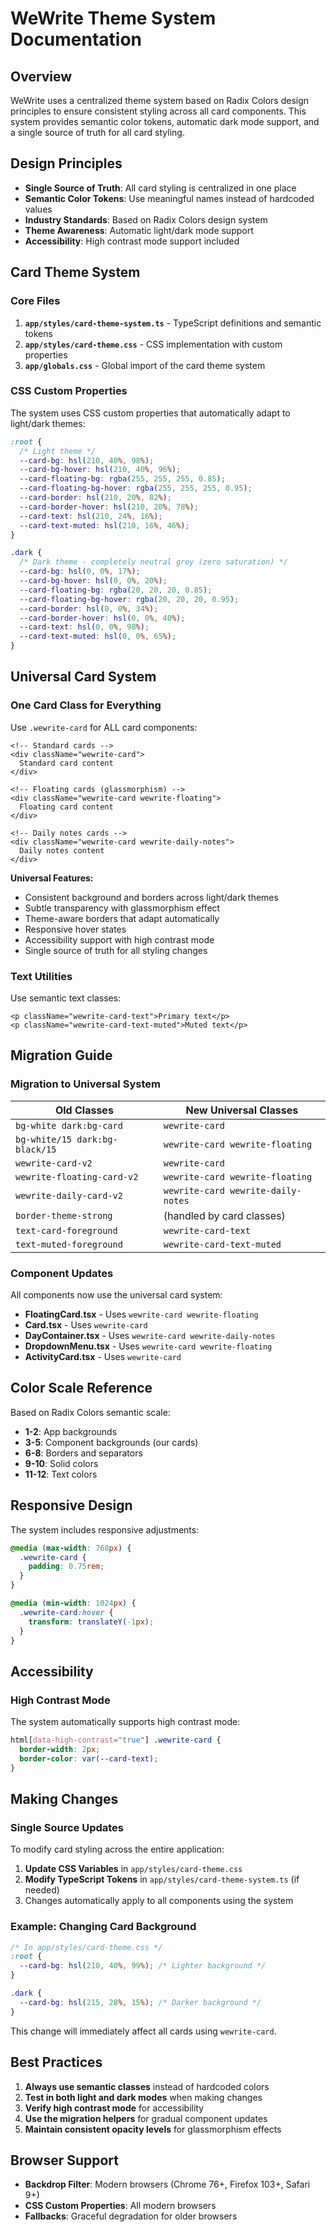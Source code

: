 # WeWrite Theme System Documentation

## Overview

WeWrite uses a centralized theme system based on Radix Colors design principles to ensure consistent styling across all card components. This system provides semantic color tokens, automatic dark mode support, and a single source of truth for all card styling.

## Design Principles

- **Single Source of Truth**: All card styling is centralized in one place
- **Semantic Color Tokens**: Use meaningful names instead of hardcoded values
- **Industry Standards**: Based on Radix Colors design system
- **Theme Awareness**: Automatic light/dark mode support
- **Accessibility**: High contrast mode support included

## Card Theme System

### Core Files

1. **`app/styles/card-theme-system.ts`** - TypeScript definitions and semantic tokens
2. **`app/styles/card-theme.css`** - CSS implementation with custom properties
3. **`app/globals.css`** - Global import of the card theme system

### CSS Custom Properties

The system uses CSS custom properties that automatically adapt to light/dark themes:

```css
:root {
  /* Light theme */
  --card-bg: hsl(210, 40%, 98%);
  --card-bg-hover: hsl(210, 40%, 96%);
  --card-floating-bg: rgba(255, 255, 255, 0.85);
  --card-floating-bg-hover: rgba(255, 255, 255, 0.95);
  --card-border: hsl(210, 20%, 82%);
  --card-border-hover: hsl(210, 20%, 78%);
  --card-text: hsl(210, 24%, 16%);
  --card-text-muted: hsl(210, 16%, 46%);
}

.dark {
  /* Dark theme - completely neutral grey (zero saturation) */
  --card-bg: hsl(0, 0%, 17%);
  --card-bg-hover: hsl(0, 0%, 20%);
  --card-floating-bg: rgba(20, 20, 20, 0.85);
  --card-floating-bg-hover: rgba(20, 20, 20, 0.95);
  --card-border: hsl(0, 0%, 34%);
  --card-border-hover: hsl(0, 0%, 40%);
  --card-text: hsl(0, 0%, 98%);
  --card-text-muted: hsl(0, 0%, 65%);
}
```

## Universal Card System

### One Card Class for Everything

Use `.wewrite-card` for ALL card components:

```tsx
<!-- Standard cards -->
<div className="wewrite-card">
  Standard card content
</div>

<!-- Floating cards (glassmorphism) -->
<div className="wewrite-card wewrite-floating">
  Floating card content
</div>

<!-- Daily notes cards -->
<div className="wewrite-card wewrite-daily-notes">
  Daily notes content
</div>
```

**Universal Features:**
- Consistent background and borders across light/dark themes
- Subtle transparency with glassmorphism effect
- Theme-aware borders that adapt automatically
- Responsive hover states
- Accessibility support with high contrast mode
- Single source of truth for all styling changes

### Text Utilities

Use semantic text classes:

```tsx
<p className="wewrite-card-text">Primary text</p>
<p className="wewrite-card-text-muted">Muted text</p>
```

## Migration Guide

### Migration to Universal System

| Old Classes | New Universal Classes |
|-------------|-------------|
| `bg-white dark:bg-card` | `wewrite-card` |
| `bg-white/15 dark:bg-black/15` | `wewrite-card wewrite-floating` |
| `wewrite-card-v2` | `wewrite-card` |
| `wewrite-floating-card-v2` | `wewrite-card wewrite-floating` |
| `wewrite-daily-card-v2` | `wewrite-card wewrite-daily-notes` |
| `border-theme-strong` | (handled by card classes) |
| `text-card-foreground` | `wewrite-card-text` |
| `text-muted-foreground` | `wewrite-card-text-muted` |

### Component Updates

All components now use the universal card system:

- **FloatingCard.tsx** - Uses `wewrite-card wewrite-floating`
- **Card.tsx** - Uses `wewrite-card`
- **DayContainer.tsx** - Uses `wewrite-card wewrite-daily-notes`
- **DropdownMenu.tsx** - Uses `wewrite-card wewrite-floating`
- **ActivityCard.tsx** - Uses `wewrite-card`

## Color Scale Reference

Based on Radix Colors semantic scale:

- **1-2**: App backgrounds
- **3-5**: Component backgrounds (our cards)
- **6-8**: Borders and separators
- **9-10**: Solid colors
- **11-12**: Text colors

## Responsive Design

The system includes responsive adjustments:

```css
@media (max-width: 768px) {
  .wewrite-card {
    padding: 0.75rem;
  }
}

@media (min-width: 1024px) {
  .wewrite-card:hover {
    transform: translateY(-1px);
  }
}
```

## Accessibility

### High Contrast Mode

The system automatically supports high contrast mode:

```css
html[data-high-contrast="true"] .wewrite-card {
  border-width: 2px;
  border-color: var(--card-text);
}
```

## Making Changes

### Single Source Updates

To modify card styling across the entire application:

1. **Update CSS Variables** in `app/styles/card-theme.css`
2. **Modify TypeScript Tokens** in `app/styles/card-theme-system.ts` (if needed)
3. Changes automatically apply to all components using the system

### Example: Changing Card Background

```css
/* In app/styles/card-theme.css */
:root {
  --card-bg: hsl(210, 40%, 99%); /* Lighter background */
}

.dark {
  --card-bg: hsl(215, 28%, 15%); /* Darker background */
}
```

This change will immediately affect all cards using `wewrite-card`.

## Best Practices

1. **Always use semantic classes** instead of hardcoded colors
2. **Test in both light and dark modes** when making changes
3. **Verify high contrast mode** for accessibility
4. **Use the migration helpers** for gradual component updates
5. **Maintain consistent opacity levels** for glassmorphism effects

## Browser Support

- **Backdrop Filter**: Modern browsers (Chrome 76+, Firefox 103+, Safari 9+)
- **CSS Custom Properties**: All modern browsers
- **Fallbacks**: Graceful degradation for older browsers
